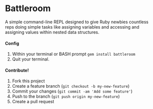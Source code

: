 # Battleroom

A simple command-line REPL designed to give Ruby newbies countless reps doing simple tasks like assigning variables and accessing and assigning values within nested data structures.

#### Config

1. Within your terminal or BASH prompt `gem install battleroom`
1. Quit your terminal. 



#### Contribute!

1. Fork this project
2. Create a feature branch (`git checkout -b my-new-feature`)
3. Commit your changes (`git commit -am 'Add some feature'`)
4. Push to the branch (`git push origin my-new-feature`)
5. Create a pull request

